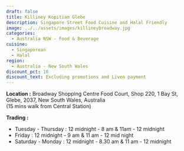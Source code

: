 ```yaml
---
draft: false
title: Killiney Kopitiam Glebe
description: Singapore Street Food Cuisine and Halal Friendly
image: ../../assets/images/killineybroadway.jpg
categories:
  - Australia NSW - Food & Beverage
cuisine:
  - Singaporean
  - Halal
region:
  - Australia - New South Wales
discount_pct: 10
discount_text: Excluding promotions and Liven payment
---
```

**Location :** Broadway Shopping Centre Food Court, Shop 220, 1 Bay St, Glebe, 2037, New South Wales, Australia\
(15 mins walk from Central Station)

**Trading :** 

* Tuesday - Thursday : 12 midnight - 8 am & 11am - 12 midnight
* Friday : 12 midnight - 9 am & 11 am - 12 mid night
* Saturday - Monday : 12 midnight - 8.30 am & 11 am - 12 midnight
